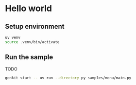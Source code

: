 # Hello world

## Setup environment

```bash
uv venv
source .venv/bin/activate
```

## Run the sample

TODO

```bash
genkit start -- uv run --directory py samples/menu/main.py
```
